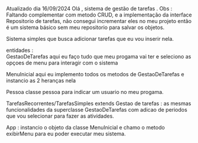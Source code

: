 Atualizado dia 16/09/2024
Olá , sistema de gestão de tarefas .
Obs : Faltando complementar com metodo CRUD, e a implementação da interface Repositorio de tarefas, não consegui incrementar eles no meu projeto então é um sistema básico sem meu repositorio para salvar os objetos. 

Sistema simples que busca adicionar tarefas que eu vou inserir nela.

entidades :   
GestaoDeTarefas 
aqui eu faço tudo que meu progama vai ter e seleciono as opçoes de menu para interagir com o sistema

MenuInicial 
aqui eu implemento todos os metodos de GestaoDeTarefas e instancio as 2 heranças nela

Pessoa 
classe pessoa para indicar um usuario no meu progama.

TarefasRecorrentes/TarefasSimples extends Gestao de tarefas :
as mesmas funcionalidades da superclasse GestaoDeTarefas com adicao de periodos que vou selecionar para 
fazer as atividades.

App : 
instancio o objeto da classe MenuInicial e chamo o metodo exibirMenu para eu poder executar meu sistema.


